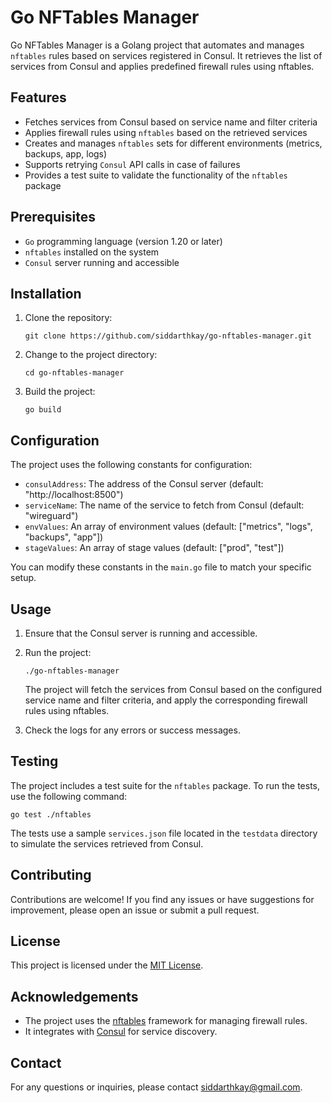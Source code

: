 # Go NFTables Manager

Go NFTables Manager is a Golang project that automates and manages `nftables` rules based on services registered in Consul. It retrieves the list of services from Consul and applies predefined firewall rules using nftables.

## Features

- Fetches services from Consul based on service name and filter criteria
- Applies firewall rules using `nftables` based on the retrieved services
- Creates and manages `nftables` sets for different environments (metrics, backups, app, logs)
- Supports retrying `Consul` API calls in case of failures
- Provides a test suite to validate the functionality of the `nftables` package

## Prerequisites

- `Go` programming language (version 1.20 or later)
- `nftables` installed on the system
- `Consul` server running and accessible

## Installation

1. Clone the repository:

   ```
   git clone https://github.com/siddarthkay/go-nftables-manager.git
   ```

2. Change to the project directory:

   ```
   cd go-nftables-manager
   ```

3. Build the project:

   ```
   go build
   ```

## Configuration

The project uses the following constants for configuration:

- `consulAddress`: The address of the Consul server (default: "http://localhost:8500")
- `serviceName`: The name of the service to fetch from Consul (default: "wireguard")
- `envValues`: An array of environment values (default: ["metrics", "logs", "backups", "app"])
- `stageValues`: An array of stage values (default: ["prod", "test"])

You can modify these constants in the `main.go` file to match your specific setup.

## Usage

1. Ensure that the Consul server is running and accessible.

2. Run the project:

   ```
   ./go-nftables-manager
   ```

   The project will fetch the services from Consul based on the configured service name and filter criteria, and apply the corresponding firewall rules using nftables.

3. Check the logs for any errors or success messages.

## Testing

The project includes a test suite for the `nftables` package. To run the tests, use the following command:

```
go test ./nftables
```

The tests use a sample `services.json` file located in the `testdata` directory to simulate the services retrieved from Consul.

## Contributing

Contributions are welcome! If you find any issues or have suggestions for improvement, please open an issue or submit a pull request.

## License

This project is licensed under the [MIT License](LICENSE).

## Acknowledgements

- The project uses the [nftables](https://netfilter.org/projects/nftables/) framework for managing firewall rules.
- It integrates with [Consul](https://www.consul.io/) for service discovery.

## Contact

For any questions or inquiries, please contact [siddarthkay@gmail.com](mailto:siddarthkay@gmail.com).